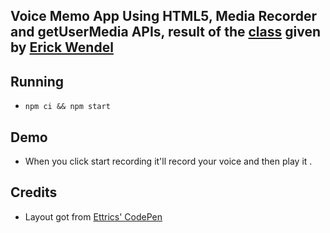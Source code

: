## Voice Memo App Using HTML5, Media Recorder and getUserMedia APIs, result of the [class](https://youtu.be/Pd_LS7p_BX4) given by [Erick Wendel](https://github.com/ErickWendel)

## Running

- ```npm ci && npm start```

## Demo

- When you click start recording it'll record your voice and then play it .


## Credits

- Layout got from [Ettrics' CodePen](https://codepen.io/ettrics/pen/KpzzQZ)
